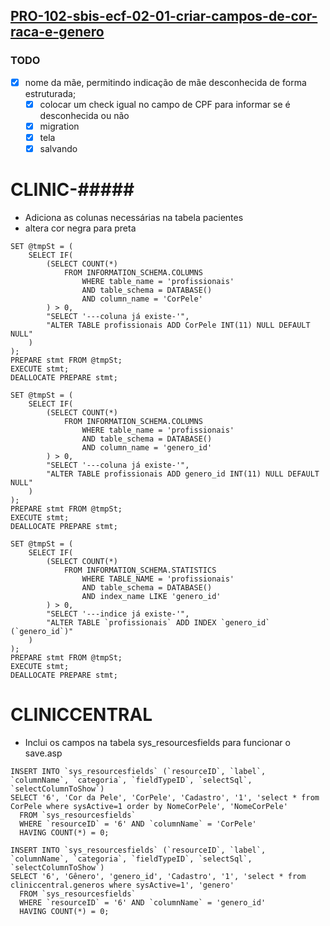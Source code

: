 ## [PRO-102-sbis-ecf-02-01-criar-campos-de-cor-raca-e-genero](https://feegow.atlassian.net/browse/PRO-102)

### TODO
- [x] nome da mãe, permitindo indicação de mãe desconhecida de forma estruturada;
    - [x] colocar um check igual no campo de CPF para informar se é desconhecida ou não
    - [x] migration
    - [x] tela
    - [x] salvando

CLINIC-#####
=====

- Adiciona as colunas necessárias na tabela pacientes
- altera cor negra para preta
```
SET @tmpSt = ( 
    SELECT IF( 
        (SELECT COUNT(*) 
            FROM INFORMATION_SCHEMA.COLUMNS 
                WHERE table_name = 'profissionais' 
                AND table_schema = DATABASE() 
                AND column_name = 'CorPele' 
        ) > 0,
        "SELECT '---coluna já existe-'",
        "ALTER TABLE profissionais ADD CorPele INT(11) NULL DEFAULT NULL"
    )
);
PREPARE stmt FROM @tmpSt;
EXECUTE stmt;
DEALLOCATE PREPARE stmt;

SET @tmpSt = ( 
    SELECT IF( 
        (SELECT COUNT(*) 
            FROM INFORMATION_SCHEMA.COLUMNS 
                WHERE table_name = 'profissionais' 
                AND table_schema = DATABASE() 
                AND column_name = 'genero_id' 
        ) > 0,
        "SELECT '---coluna já existe-'",
        "ALTER TABLE profissionais ADD genero_id INT(11) NULL DEFAULT NULL"
    )
);
PREPARE stmt FROM @tmpSt;
EXECUTE stmt;
DEALLOCATE PREPARE stmt;

SET @tmpSt = (
    SELECT IF(
        (SELECT COUNT(*) 
            FROM INFORMATION_SCHEMA.STATISTICS 
                WHERE TABLE_NAME = 'profissionais' 
                AND table_schema = DATABASE() 
                AND index_name LIKE 'genero_id'
        ) > 0,
        "SELECT '---indice já existe-'", 
        "ALTER TABLE `profissionais` ADD INDEX `genero_id` (`genero_id`)"
    )
);
PREPARE stmt FROM @tmpSt;
EXECUTE stmt;
DEALLOCATE PREPARE stmt;
```

CLINICCENTRAL
=====

- Inclui os campos na tabela sys_resourcesfields para funcionar o save.asp
```
INSERT INTO `sys_resourcesfields` (`resourceID`, `label`, `columnName`, `categoria`, `fieldTypeID`, `selectSql`, `selectColumnToShow`)
SELECT '6', 'Cor da Pele', 'CorPele', 'Cadastro', '1', 'select * from CorPele where sysActive=1 order by NomeCorPele', 'NomeCorPele'
  FROM `sys_resourcesfields`
  WHERE `resourceID` = '6' AND `columnName` = 'CorPele'
  HAVING COUNT(*) = 0;

INSERT INTO `sys_resourcesfields` (`resourceID`, `label`, `columnName`, `categoria`, `fieldTypeID`, `selectSql`, `selectColumnToShow`)
SELECT '6', 'Gênero', 'genero_id', 'Cadastro', '1', 'select * from cliniccentral.generos where sysActive=1', 'genero'
  FROM `sys_resourcesfields`
  WHERE `resourceID` = '6' AND `columnName` = 'genero_id'
  HAVING COUNT(*) = 0; 
```